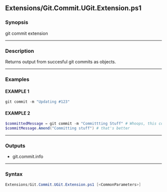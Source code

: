 
Extensions/Git.Commit.UGit.Extension.ps1
----------------------------------------




### Synopsis
git commit extension



---


### Description

Returns output from succesful git commits as objects.



---


### Examples
#### EXAMPLE 1
```PowerShell
git commit -m "Updating #123"
```

#### EXAMPLE 2
```PowerShell
$committedMessage = git commit -m "Committting Stuff" # Whoops, this commit had a typo
$commitMessage.Amend("Committing stuff") # that's better
```



---


### Outputs
* git.commit.info






---


### Syntax
```PowerShell
Extensions/Git.Commit.UGit.Extension.ps1 [<CommonParameters>]
```




